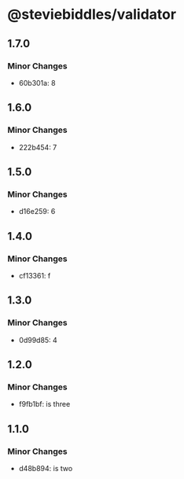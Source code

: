 # @steviebiddles/validator

## 1.7.0

### Minor Changes

- 60b301a: 8

## 1.6.0

### Minor Changes

- 222b454: 7

## 1.5.0

### Minor Changes

- d16e259: 6

## 1.4.0

### Minor Changes

- cf13361: f

## 1.3.0

### Minor Changes

- 0d99d85: 4

## 1.2.0

### Minor Changes

- f9fb1bf: is three

## 1.1.0

### Minor Changes

- d48b894: is two
